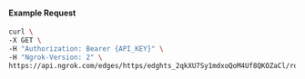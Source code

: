 <!-- Code generated for API Clients. DO NOT EDIT. -->

#### Example Request

```bash
curl \
-X GET \
-H "Authorization: Bearer {API_KEY}" \
-H "Ngrok-Version: 2" \
https://api.ngrok.com/edges/https/edghts_2qkXU7Sy1mdxoQoM4Uf8QKOZaCl/routes/edghtsrt_2qkXU6vGvhSRB55gTv6UreD4z8E/ip_restriction
```
